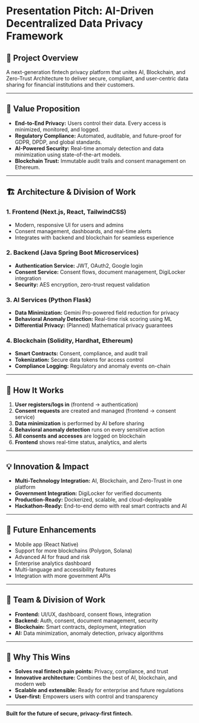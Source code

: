 # Presentation Pitch: AI-Driven Decentralized Data Privacy Framework

## 🚀 Project Overview
A next-generation fintech privacy platform that unites AI, Blockchain, and Zero-Trust Architecture to deliver secure, compliant, and user-centric data sharing for financial institutions and their customers.

---

## 🌟 Value Proposition
- **End-to-End Privacy:** Users control their data. Every access is minimized, monitored, and logged.
- **Regulatory Compliance:** Automated, auditable, and future-proof for GDPR, DPDP, and global standards.
- **AI-Powered Security:** Real-time anomaly detection and data minimization using state-of-the-art models.
- **Blockchain Trust:** Immutable audit trails and consent management on Ethereum.

---

## 🏗️ Architecture & Division of Work

### 1. **Frontend (Next.js, React, TailwindCSS)**
- Modern, responsive UI for users and admins
- Consent management, dashboards, and real-time alerts
- Integrates with backend and blockchain for seamless experience

### 2. **Backend (Java Spring Boot Microservices)**
- **Authentication Service:** JWT, OAuth2, Google login
- **Consent Service:** Consent flows, document management, DigiLocker integration
- **Security:** AES encryption, zero-trust request validation

### 3. **AI Services (Python Flask)**
- **Data Minimization:** Gemini Pro-powered field reduction for privacy
- **Behavioral Anomaly Detection:** Real-time risk scoring using ML
- **Differential Privacy:** (Planned) Mathematical privacy guarantees

### 4. **Blockchain (Solidity, Hardhat, Ethereum)**
- **Smart Contracts:** Consent, compliance, and audit trail
- **Tokenization:** Secure data tokens for access control
- **Compliance Logging:** Regulatory and anomaly events on-chain

---

## 🔄 How It Works
1. **User registers/logs in** (frontend → authentication)
2. **Consent requests** are created and managed (frontend → consent service)
3. **Data minimization** is performed by AI before sharing
4. **Behavioral anomaly detection** runs on every sensitive action
5. **All consents and accesses** are logged on blockchain
6. **Frontend** shows real-time status, analytics, and alerts

---

## 💡 Innovation & Impact
- **Multi-Technology Integration:** AI, Blockchain, and Zero-Trust in one platform
- **Government Integration:** DigiLocker for verified documents
- **Production-Ready:** Dockerized, scalable, and cloud-deployable
- **Hackathon-Ready:** End-to-end demo with real smart contracts and AI

---

## 🔮 Future Enhancements
- Mobile app (React Native)
- Support for more blockchains (Polygon, Solana)
- Advanced AI for fraud and risk
- Enterprise analytics dashboard
- Multi-language and accessibility features
- Integration with more government APIs

---

## 👥 Team & Division of Work
- **Frontend:** UI/UX, dashboard, consent flows, integration
- **Backend:** Auth, consent, document management, security
- **Blockchain:** Smart contracts, deployment, integration
- **AI:** Data minimization, anomaly detection, privacy algorithms

---

## 🎯 Why This Wins
- **Solves real fintech pain points:** Privacy, compliance, and trust
- **Innovative architecture:** Combines the best of AI, blockchain, and modern web
- **Scalable and extensible:** Ready for enterprise and future regulations
- **User-first:** Empowers users with control and transparency

---

**Built for the future of secure, privacy-first fintech.** 